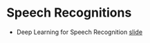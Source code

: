 # Speech Recognitions
* Deep Learning for Speech Recognition [slide](http://slideplayer.com/slide/5263915/)

